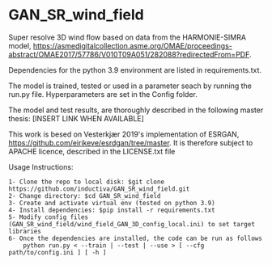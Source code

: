 # GAN_SR_wind_field
Super resolve 3D wind flow based on data from the HARMONIE-SIMRA model, https://asmedigitalcollection.asme.org/OMAE/proceedings-abstract/OMAE2017/57786/V010T09A051/282088?redirectedFrom=PDF.

Dependencies for the python 3.9 environment are listed in requirements.txt. 

The model is trained, tested or used in a parameter seach by running the run.py file. Hyperparameters are set in the Config folder.

The model and test results, are thoroughly described in the following master thesis: [INSERT LINK WHEN AVAILABLE]

This work is besed on Vesterkjær 2019's implementation of ESRGAN, https://github.com/eirikeve/esrdgan/tree/master. It is therefore subject to APACHE licence, described in the LICENSE.txt file


Usage Instructions:

    1- Clone the repo to local disk: $git clone https://github.com/inductiva/GAN_SR_wind_field.git
    2- Change directory: $cd GAN_SR_wind_field
    3- Create and activate virtual env (tested on python 3.9)
    4- Install dependencies: $pip install -r requirements.txt
    5- Modify config files (GAN_SR_wind_field/wind_field_GAN_3D_config_local.ini) to set target libraries
    6- Once the dependencies are installed, the code can be run as follows
        python run.py < --train | --test | --use > [ --cfg path/to/config.ini ] [ -h ]